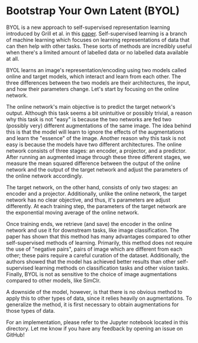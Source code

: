 # Bootstrap Your Own Latent (BYOL)

BYOL is a new approach to self-supervised representation learning introduced by Grill et al. in this [paper](https://arxiv.org/abs/2006.07733v3). Self-supervised learning is a branch of machine learning which focuses on learning representations of data that can then help with other tasks. These sorts of methods are incredibly useful when there's a limited amount of labelled data or no labelled data available at all.   

BYOL learns an image's representation/encoding using two models called online and target models, which interact and learn from each other. The three differences between the two models are their architectures, the input, and how their parameters change. Let's start by focusing on the online network. 

The online network's main objective is to predict the target network's output. Although this task seems a bit unintuitive or possibly trivial, a reason why this task is not "easy" is because the two networks are fed two (possibly very) different augmentations of the same image. The idea behind this is that the model will learn to ignore the effects of the augmentations and learn the "essence" of the image. Another reason why this task is not easy is because the models have two different architectures. The online network consists of three stages: an encoder, a projector, and a predictor. After running an augmented image through these three different stages, we measure the mean squared difference between the output of the online network and the output of the target network and adjust the parameters of the online network accordingly. 

The target network, on the other hand, consists of only two stages: an encoder and a projector. Additionally, unlike the online network, the target network has no clear objective, and thus, it's parameters are adjust differently. At each training step, the parameters of the target network are the exponential moving average of the online network. 

Once training ends, we retrieve (and save) the encoder in the online network and use it for downstream tasks, like image classification. The paper has shown that this method has many advantages compared to other self-supervised methods of learning. Primarily, this method does not require the use of "negative pairs", pairs of image which are different from each other; these pairs require a careful curation of the dataset. Additionally, the authors showed that the model has achieved better results than other self-supervised learning methods on classification tasks and other vision tasks. Finally, BYOL is not as sensitive to the choice of image augmentations compared to other models, like SimClr. 

A downside of the model, however, is that there is no obvious method to apply this to other types of data, since it relies heavily on augmentations. To generalize the method, it is first necessary to obtain augmentations for those types of data.

For an implementation, please refer to the Jupyter notebook located in this directory. Let me know if you have any feedback by opening an issue on GitHub!